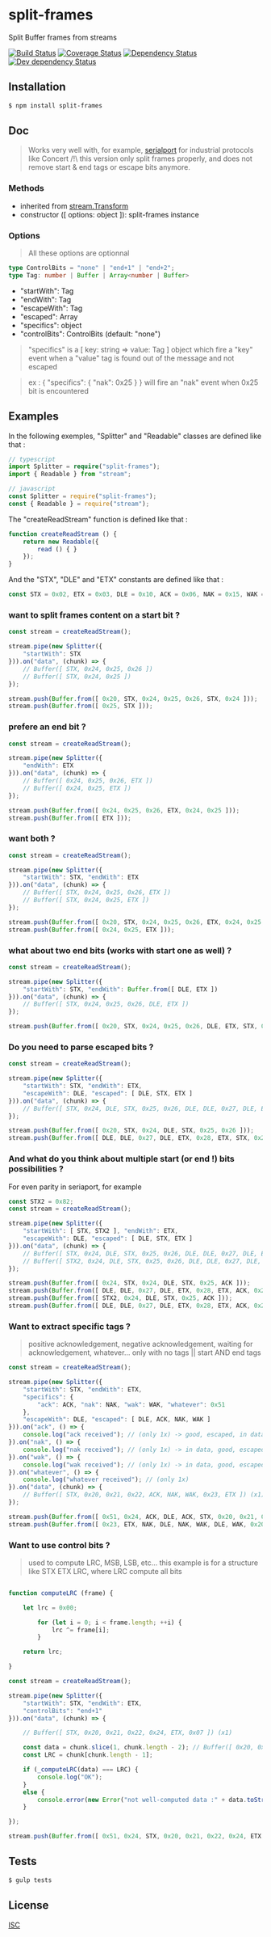 # split-frames
Split Buffer frames from streams

[![Build Status](https://api.travis-ci.org/Psychopoulet/split-frames.svg?branch=master)](https://travis-ci.org/Psychopoulet/split-frames)
[![Coverage Status](https://coveralls.io/repos/github/Psychopoulet/split-frames/badge.svg?branch=master)](https://coveralls.io/github/Psychopoulet/split-frames)
[![Dependency Status](https://david-dm.org/Psychopoulet/split-frames/status.svg)](https://david-dm.org/Psychopoulet/split-frames)
[![Dev dependency Status](https://david-dm.org/Psychopoulet/split-frames/dev-status.svg)](https://david-dm.org/Psychopoulet/split-frames?type=dev)

## Installation

```bash
$ npm install split-frames
```

## Doc

> Works very well with, for example, [serialport](https://www.npmjs.com/package/serialport) for industrial protocols like Concert
> /!\ this version only split frames properly, and does not remove start & end tags or escape bits anymore.

### Methods

  * inherited from [stream.Transform](https://nodejs.org/api/stream.html#stream_duplex_and_transform_streams)
  * constructor ([ options: object ]): split-frames instance

### Options

> All these options are optionnal

```typescript
type ControlBits = "none" | "end+1" | "end+2";
type Tag: number | Buffer | Array<number | Buffer>
```

  * "startWith": Tag
  * "endWith": Tag
  * "escapeWith": Tag
  * "escaped": Array<Tag>
  * "specifics": object
  * "controlBits": ControlBits (default: "none")

> "specifics" is a [ key: string => value: Tag ] object which fire a "key" event when a "value" tag is found out of the message and not escaped

> ex : { "specifics": { "nak": 0x25 } } will fire an "nak" event when 0x25 bit is encountered

## Examples

In the following exemples, "Splitter" and "Readable" classes are defined like that :

```typescript
// typescript
import Splitter = require("split-frames");
import { Readable } from "stream";
```

```javascript
// javascript
const Splitter = require("split-frames");
const { Readable } = require("stream");
```

The "createReadStream" function is defined like that :

```javascript
function createReadStream () {
	return new Readable({
		read () { }
	});
}
```

And the "STX", "DLE" and "ETX" constants are defined like that :

```javascript
const STX = 0x02, ETX = 0x03, DLE = 0x10, ACK = 0x06, NAK = 0x15, WAK = 0x13;
```

### want to split frames content on a start bit ?

```javascript
const stream = createReadStream();

stream.pipe(new Splitter({
	"startWith": STX
})).on("data", (chunk) => {
	// Buffer([ STX, 0x24, 0x25, 0x26 ])
	// Buffer([ STX, 0x24, 0x25 ])
});

stream.push(Buffer.from([ 0x20, STX, 0x24, 0x25, 0x26, STX, 0x24 ]));
stream.push(Buffer.from([ 0x25, STX ]));
```

### prefere an end bit ?

```javascript
const stream = createReadStream();

stream.pipe(new Splitter({
	"endWith": ETX
})).on("data", (chunk) => {
	// Buffer([ 0x24, 0x25, 0x26, ETX ])
	// Buffer([ 0x24, 0x25, ETX ])
});

stream.push(Buffer.from([ 0x24, 0x25, 0x26, ETX, 0x24, 0x25 ]));
stream.push(Buffer.from([ ETX ]));
```

### want both ?

```javascript
const stream = createReadStream();

stream.pipe(new Splitter({
	"startWith": STX, "endWith": ETX
})).on("data", (chunk) => {
	// Buffer([ STX, 0x24, 0x25, 0x26, ETX ])
	// Buffer([ STX, 0x24, 0x25, ETX ])
});

stream.push(Buffer.from([ 0x20, STX, 0x24, 0x25, 0x26, ETX, 0x24, 0x25, STX ]));
stream.push(Buffer.from([ 0x24, 0x25, ETX ]));
```

### what about two end bits (works with start one as well) ?

```javascript
const stream = createReadStream();

stream.pipe(new Splitter({
	"startWith": STX, "endWith": Buffer.from([ DLE, ETX ])
})).on("data", (chunk) => {
	// Buffer([ STX, 0x24, 0x25, 0x26, DLE, ETX ])
});

stream.push(Buffer.from([ 0x20, STX, 0x24, 0x25, 0x26, DLE, ETX, STX, 0x24, 0x25 ]));
```

### Do you need to parse escaped bits ?

```javascript
const stream = createReadStream();

stream.pipe(new Splitter({
	"startWith": STX, "endWith": ETX,
	"escapeWith": DLE, "escaped": [ DLE, STX, ETX ]
})).on("data", (chunk) => {
	// Buffer([ STX, 0x24, DLE, STX, 0x25, 0x26, DLE, DLE, 0x27, DLE, ETX, 0x28, ETX ])
});

stream.push(Buffer.from([ 0x20, STX, 0x24, DLE, STX, 0x25, 0x26 ]));
stream.push(Buffer.from([ DLE, DLE, 0x27, DLE, ETX, 0x28, ETX, STX, 0x24, 0x25 ]));
```

### And what do you think about multiple start (or end !) bits possibilities ?

For even parity in seriaport, for example

```javascript
const STX2 = 0x82;
const stream = createReadStream();

stream.pipe(new Splitter({
	"startWith": [ STX, STX2 ], "endWith": ETX,
	"escapeWith": DLE, "escaped": [ DLE, STX, ETX ]
})).on("data", (chunk) => {
	// Buffer([ STX, 0x24, DLE, STX, 0x25, 0x26, DLE, DLE, 0x27, DLE, ETX, 0x28, ETX ])
	// Buffer([ STX2, 0x24, DLE, STX, 0x25, 0x26, DLE, DLE, 0x27, DLE, ETX, 0x28, ETX ])
});

stream.push(Buffer.from([ 0x24, STX, 0x24, DLE, STX, 0x25, ACK ]));
stream.push(Buffer.from([ DLE, DLE, 0x27, DLE, ETX, 0x28, ETX, ACK, 0x24, 0x25 ]));
stream.push(Buffer.from([ STX2, 0x24, DLE, STX, 0x25, ACK ]));
stream.push(Buffer.from([ DLE, DLE, 0x27, DLE, ETX, 0x28, ETX, ACK, 0x24, 0x25 ]));
```

### Want to extract specific tags ?

> positive acknowledgement, negative acknowledgement, waiting for acknowledgement, whatever...
> only with no tags || start AND end tags

```javascript
const stream = createReadStream();

stream.pipe(new Splitter({
	"startWith": STX, "endWith": ETX,
	"specifics": {
		"ack": ACK, "nak": NAK, "wak": WAK, "whatever": 0x51
	},
	"escapeWith": DLE, "escaped": [ DLE, ACK, NAK, WAK ]
})).on("ack", () => {
	console.log("ack received"); // (only 1x) -> good, escaped, in data
}).on("nak", () => {
	console.log("nak received"); // (only 1x) -> in data, good, escaped
}).on("wak", () => {
	console.log("wak received"); // (only 1x) -> in data, good, escaped
}).on("whatever", () => {
	console.log("whatever received"); // (only 1x)
}).on("data", (chunk) => {
	// Buffer([ STX, 0x20, 0x21, 0x22, ACK, NAK, WAK, 0x23, ETX ]) (x1)
});

stream.push(Buffer.from([ 0x51, 0x24, ACK, DLE, ACK, STX, 0x20, 0x21, 0x22, ACK, NAK, WAK ]));
stream.push(Buffer.from([ 0x23, ETX, NAK, DLE, NAK, WAK, DLE, WAK, 0x20, 0x21 ]));
```

### Want to use control bits ?

> used to compute LRC, MSB, LSB, etc...
> this example is for a structure like STX <data> ETX LRC, where LRC compute all <data> bits

```javascript

function computeLRC (frame) {

	let lrc = 0x00;

		for (let i = 0; i < frame.length; ++i) {
			lrc ^= frame[i];
		}

	return lrc;

}

const stream = createReadStream();

stream.pipe(new Splitter({
	"startWith": STX, "endWith": ETX,
	"controlBits": "end+1"
})).on("data", (chunk) => {

	// Buffer([ STX, 0x20, 0x21, 0x22, 0x24, ETX, 0x07 ]) (x1)

	const data = chunk.slice(1, chunk.length - 2); // Buffer([ 0x20, 0x21, 0x22, 0x24 ])
	const LRC = chunk[chunk.length - 1];

	if (_computeLRC(data) === LRC) {
		console.log("OK");
	}
	else {
		console.error(new Error("not well-computed data :" + data.toString("hex") + "|" + Buffer.from([ LRC ]).toString("hex")));
	}

});

stream.push(Buffer.from([ 0x51, 0x24, STX, 0x20, 0x21, 0x22, 0x24, ETX, 0x07, 0x24 ]));
```

## Tests

```bash
$ gulp tests
```

## License

[ISC](LICENSE)
